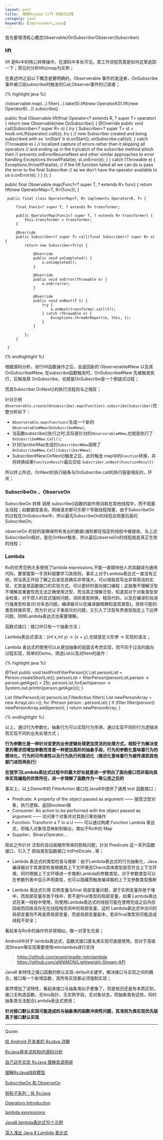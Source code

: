 ```yaml
---
layout: post
title:  理解Rxjava lift 的链式过程
category: java
keywords: [improvement,java]
---
```


首先要理清核心概念Observable/OnSubscribe/Observer(Subscriber)

### lift

lift 是Rx中的核心转换操作，在源码中多处可见，其工作流程究竟是如何这里追踪一下；常见的分析lift以map为实例；

在表述lift之前以下概念是要明确的，Observerable 事件的发送者，OnSubscribe 事件被订阅subscribe时触发的Call,Observer事件的订阅者；

{% highlight java %}


//observable.map(...).filter(...).take(5).lift(new OperatorA()).lift(new OperatorB(...)).subscribe()

public final <R> Observable<R> lift(final Operator<? extends R, ? super T> operator) {
       return new Observable<R>(new OnSubscribe<R>() {
           @Override
           public void call(Subscriber<? super R> o) {
               try {
                   Subscriber<? super T> st = hook.onLift(operator).call(o);
                   try {
                       // new Subscriber created and being subscribed with so 'onStart' it
                       st.onStart();
                       onSubscribe.call(st);
                   } catch (Throwable e) {
                       // localized capture of errors rather than it skipping all operators
                       // and ending up in the try/catch of the subscribe method which then
                       // prevents onErrorResumeNext and other similar approaches to error handling
                       Exceptions.throwIfFatal(e);
                       st.onError(e);
                   }
               } catch (Throwable e) {
                   Exceptions.throwIfFatal(e);
                   // if the lift function failed all we can do is pass the error to the final Subscriber
                   // as we don't have the operator available to us
                   o.onError(e);
               }
           }
       });
   }

   public final <R> Observable<R> map(Func1<? super T, ? extends R> func) {
         return lift(new OperatorMap<T, R>(func));
     }

     public final class OperatorMap<T, R> implements Operator<R, T> {

         final Func1<? super T, ? extends R> transformer;

         public OperatorMap(Func1<? super T, ? extends R> transformer) {
             this.transformer = transformer;
         }

         @Override
         public Subscriber<? super T> call(final Subscriber<? super R> o) {
             return new Subscriber<T>(o) {

                 @Override
                 public void onCompleted() {
                     o.onCompleted();
                 }

                 @Override
                 public void onError(Throwable e) {
                     o.onError(e);
                 }

                 @Override
                 public void onNext(T t) {
                     try {
                         o.onNext(transformer.call(t));
                     } catch (Throwable e) {
                         Exceptions.throwOrReport(e, this, t);
                     }
                 }

             };
         }

     }

{% endhighlight %}

根据源码分析，进行lift函数操作之后，会返回新的 Observerable#New  以及其 OnSubscribe#New, 在subscribe函数触发时，OnSubscribe#New 先被触发执行，后触发原 OnSubscribe，也就是OnSubscribe是一个倒链式过程；

而其Subscriber.OnNext()的执行流程则与之相反；

针对示例 `Observerable.create(OnSubscribe).map(Function).subscribe(Subscriber)`完整分析如下：

*  `Observerable.map(Functoon)`生成一个新的 `Observerable#New(OnSubscribe#New)`;     
*  当函数subscribe()执行之时,实际是针对的`Observerable#New`,也就是执行了`OnSubscribe#New.Call()`;    
*  针对OpratorMap生成的`Subscriber#New`调用了 `OnSubscribe#New.Call(Subscriber#New)`;     
*  Subscriber#New.OnNext()触发之后，此时触发 map中的`Function`转换，并将转换结果`FunctionResult`最后交给 `Subscriber.onNext(FunctionResult)`                     

所以终上所述，OnNext的执行链条与OnSubscribe.call的执行链是相反的，环状；

### SubscribeOn 、ObserveOn

SubscribeOn 转移 调用 subscribe()函数的副作用消耗在其他线程中，而不阻塞主线程；如数据库查询，网络请求都可乐那个导致线程阻塞，由于SubscribeOn的过程在OnSubscribe中，所以最先SubscribeOn的线程会阻塞后面的SubscribeOn;


observeOn 的目的是确保所有发出的数据/通知都在指定的线程中被接收。与上述SubscribeOn相对，是在OnNext触发，所以最后observeOn的线程就是真正生效的线程；


### Lambda

Rx的优秀范例大多使用了lambda expressions,不能一直期待他人将其翻译为通用代码，要掌握第一手资料就要学习其规则，事实上对于Lambda表达式一直没有正视，但当真正开始了解之后发现其确实非常强大，可以借助其写出非常简洁的实现，尤其是其函数接口的实现方式，可以更好的面向接口编程；这就像不理解泛型不理解其重要性而无法正确使用泛型，而当真正理解泛型，知道其对于对象类型安全检查，对于烦人的显式强转问题，消除类型转换，精简代码，以及在编译阶段进行强类型检查(针对多态问题，编译器可以在编译器精确知道其类型)，排除可能的类型转换异常，而为针对父子类层次的问题，又引入了泛型有界类型指定上下边界问题，同样Lambda表达式也需要理解。

函数式接口：接口中只有一个抽象方法；

Lambda表达式语法：(int x,int y) -> {x + y},也就是定义形参 -> 实现的语法；

Lambda 表达式的使用可以从更加抽象的层面去考虑实现，而不同于过去的面向过程实现，简单的Demo，筛选List以及对Item的操作：

{% highlight java %}

@Test
 public void  testPrintFilterPerson(){
     List<Person> personList = Person.createShortList();
     personList = filterPerson(personList,person -> person.getAge() > 25);
     personList.forEach(person -> System.out.println(person.getAge()));
 }

 List<Person> filterPerson(List<Person> personList,FilterAction<Person> filter){
     List<Person>  newPersonArray = new ArrayList<>();
     for (Person person : personList) {
         if (filter.filter(person)) newPersonArray.add(person);
     }
     return newPersonArray;
 }


{% endhighlight %}

以上，通过行为参数化，抽象行为可以实现行为传递，通过实现不同的行为逻辑进而实现不同的业务处理方式；

**行为参数化是一种针对变更的业务逻辑处理更加灵活的处理方式，相较于为解决变更的需求而增加参数而言是一种更加高阶的抽象手段，行为的参数化意味着行为的模块化，行为的可传递性以及行为执行的推迟化（推迟化意味着行为被传递到其他部门进而再执行）**

**在我学习Lambda表达式过程中的最大好处就是进一步明白了面向接口而非面向具体实现编程的优势所在，进一步理解了函数作为一等公民之后的**

事实上，以上Demo中的 FilterAction 接口在Java8中提供了通用 test 函数接口；

*  Predicate: A property of the object passed as argument —— 接受泛型对象，执行逻辑，返回boolean值    
*  Consumer: An action to be performed with the object passed as argument —— 访问某个对象并对其执行某些操作      
*  Function: Transform a T to a U  —— 可以通过构建 Function Lambda 表达式，将输入对象信息映射到输出，类似于Rx中的 Map        
*  Supplier、BinaryOperator...

除此之外针对 泛型的自动装箱所带来的损耗问题，针对 Predicate 这一系列函数接口，引入了 原始类型函数接口 IntPreDicate...等；

* Lambda 表达式的类型检查与推断：由于Lambda表达式的行为抽象化，Java编译器对于其类型检查根据其上下文环境去Check具体类型是否符合上下文环境，同时根据上下文环境进一步推断Lambda的参数类型，对于参数类型可以在参数列表中显示声明类型，也可以隐藏而触发编译器的上下文参数类型推断   

*  Lambda 表达式引用 实例变量与final 局部变量问题，源于实例变量存放于堆中，而局部变量存放于栈中，若不是final类型的局部变量，如果 Lambda表达式在某一线程中使用，则使用Lambda表达式的线程可能在使用完成之后内存回收而回收该存在在线程栈空间中的局部变量，这时 Lambda表达式中访问的局部变量则不再是原局部变量，而是局部变量副本，若非final类型则可能造成线程不安全；    

看起来与Rx中的操作符非常相似，像一对孪生兄弟；

Android中对于 lambda表达式，函数式接口匿名类实现可直接使用，但对于高级流Stream等实现需要使用retrolambda进行支持

>   https://github.com/evant/gradle-retrolambda               
>   https://github.com/aNNiMON/Lightweight-Stream-API         

Java8 新特性之接口函数的默认实现-default关键字，解决接口与实现之间的耦合，接口每一个新增函数，其所有实现都必须强制实现；

虽然增加了该特性，看起来接口与抽象类似乎更像了，但是依旧还是有本质区别，接口无构造函数，无this指针，无实例字段，无对象状态，而抽象类有这些，同时抽象类无法配合Lambda表达式使用；

**针对接口默认实现可能造成的与抽象类的函数冲突性问题，其准则为类实现优先级高于接口默认实现**


---

Quote:

[给 Android 开发者的 RxJava 详解](https://gank.io/post/560e15be2dca930e00da1083#toc_19)

[RxJava基本流程和lift源码分析](http://blog.csdn.net/lzyzsd/article/details/50110355)

[自己动手实现 RxJava 理解其调用链](https://www.diycode.cc/topics/355)

[理解RxJava线程模型](https://blog.saymagic.tech/2016/08/20/understand-rxjava-threading-model.html)

[SubscribeOn 和 ObserveOn](http://blog.piasy.com/AdvancedRxJava/2016/09/16/subscribeon-and-observeon/)

[拆轮子系列：拆 RxJava](http://blog.piasy.com/2016/09/15/Understand-RxJava/)

[Operators Introduction](http://reactivex.io/documentation/operators.html)

[lambda expressions](http://www.oracle.com/webfolder/technetwork/tutorials/obe/java/Lambda-QuickStart/index.html)

[Java8 lambda表达式10个示例](http://www.importnew.com/16436.html)

[深入浅出 Java 8 Lambda 表达式](http://blog.oneapm.com/apm-tech/226.html)
